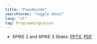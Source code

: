 ```yaml
---
title: "Pseudocode"
searchterms: "toggle 4Unit"
lang: "nl"
tag: ProgrammingLesson
---
```

 <ul>
 <li class="ng-binding">SPIKE 2 and SPIKE 3 Slides:
 <a href="ProgrammingLessons/Pseudocode.pptx">PPTX</a>,
 <a href="ProgrammingLessons/Pseudocode.pdf">PDF</a>
 </li>
 </ul>
